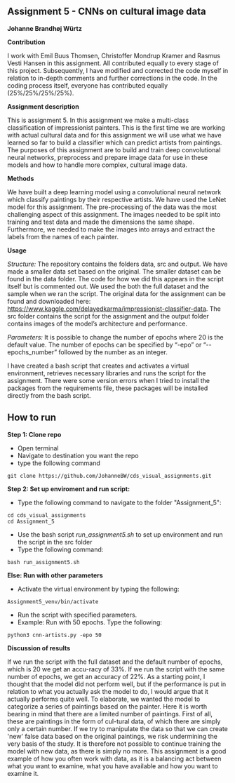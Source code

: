 ## Assignment 5 - CNNs on cultural image data
**Johanne Brandhøj Würtz**

__Contribution__

I work with Emil Buus Thomsen, Christoffer Mondrup Kramer and Rasmus Vesti Hansen in this assignment. All contributed equally to every stage of this project. Subsequently, I have modified and corrected the code myself in relation to in-depth comments and further corrections in the code. In the coding process itself, everyone has contributed equally (25%/25%/25%/25%).


__Assignment description__

This is assignment 5. In this assignment we make a multi-class classification of impressionist painters. This is the first time we are working with actual cultural data and for this assignment we will use what we have learned so far to build a classifier which can predict artists from paintings. The purposes of this assignment are to build and train deep convolutional neural networks, preprocess and prepare image data for use in these models and how to handle more complex, cultural image data. 

__Methods__

We have built a deep learning model using a convolutional neural network which classify paintings by their respective artists. We have used the LeNet model for this assignment. The pre-processing of the data was the most challenging aspect of this assignment. The images needed to be split into training and test data and made the dimensions the same shape. Furthermore, we needed to make the images into arrays and extract the labels from the names of each painter.  

__Usage__

_Structure:_
The repository contains the folders data, src and output. We have made a smaller data set based on the original. The smaller dataset can be found in the data folder. The code for how we did this appears in the script itself but is commented out. We used the both the full dataset and the sample when we ran the script. The original data for the assignment can be found and downloaded here: https://www.kaggle.com/delayedkarma/impressionist-classifier-data. The src folder contains the script for the assignment and the output folder contains images of the model’s architecture and performance. 

_Parameters:_
It is possible to change the number of epochs where 20 is the default value. The number of epochs can be specified by “-epo” or “--epochs_number” followed by the number as an integer.

I have created a bash script that creates and activates a virtual environment, retrieves necessary libraries and runs the script for the assignment. There were some version errors when I tried to install the packages from the requirements file, these packages will be installed directly from the bash script.


## How to run
**Step 1: Clone repo**
- Open terminal
- Navigate to destination you want the repo
- type the following command
 ```console
 git clone https://github.com/JohanneBW/cds_visual_assignments.git
 ```
**Step 2: Set up enviroment and run script:**
- Type the following command to navigate to the folder "Assignment_5":
```console
cd cds_visual_assignments
cd Assignment_5
```  
- Use the bash script _run_assignment5.sh_ to set up environment and run the script in the src folder
- Type the following command:
```console
bash run_assignment5.sh
```  
**Else: Run with other parameters**
- Activate the virtual environment by typing the following:
```console
Assignment5_venv/bin/activate 
```
- Run the script with specified parameters. 
- Example: Run with 50 epochs. Type the following:
```console
python3 cnn-artists.py -epo 50
```

__Discussion of results__

If we run the script with the full dataset and the default number of epochs, which is 20 we get an accu-racy of 33%. If we run the script with the same number of epochs, we get an accuracy of 22%. As a starting point, I thought that the model did not perform well, but if the performance is put in relation to what you actually ask the model to do, I would argue that it actually performs quite well. To elaborate, we wanted the model to categorize a series of paintings based on the painter. Here it is worth bearing in mind that there are a limited number of paintings. First of all, these are paintings in the form of cul-tural data, of which there are simply only a certain number. If we try to manipulate the data so that we can create 'new' false data based on the original paintings, we risk undermining the very basis of the study. It is therefore not possible to continue training the model with new data, as there is simply no more. This assignment is a good example of how you often work with data, as it is a balancing act between what you want to examine, what you have available and how you want to examine it.
